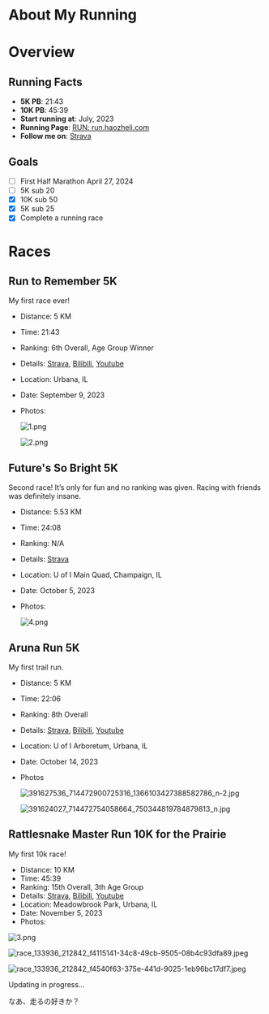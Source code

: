 # About My Running

# Overview

## Running Facts

- **5K PB**: 21:43
- **10K PB**: 45:39
- **Start running at**: July, 2023
- **Running Page**: [RUN: run.haozheli.com](https://run.haozheli.com/)
- **Follow me on**: [Strava](https://www.strava.com/athletes/haozheli)

## Goals

- [ ]  First Half Marathon April 27, 2024
- [ ]  5K sub 20
- [x]  10K sub 50
- [x]  5K sub 25
- [x]  Complete a running race

# Races

## Run to Remember 5K

My first race ever!

- Distance: 5 KM
- Time: 21:43
- Ranking: 6th Overall, Age Group Winner
- Details: [Strava](https://www.strava.com/activities/9814724410), [Bilibili](https://www.bilibili.com/video/BV1hm4y1P7Zn/), [Youtube](https://www.youtube.com/watch?v=wAUfVo3kwnQ)
- Location: Urbana, IL
- Date: September 9, 2023
- Photos:
    
    ![1.png](run/1.png)
    
    ![2.png](run/2.png)
    

## Future's So Bright 5K

Second race! It’s only for fun and no ranking was given. Racing with friends was definitely insane.

- Distance: 5.53 KM
- Time: 24:08
- Ranking: N/A
- Details: [Strava](https://www.strava.com/activities/9984807297)
- Location: U of I Main Quad, Champaign, IL
- Date: October 5, 2023
- Photos:
    
    ![4.png](run/4.png)
    

## Aruna Run 5K

My first trail run.

- Distance: 5 KM
- Time: 22:06
- Ranking: 8th Overall
- Details: [Strava](https://www.strava.com/activities/10037739416), [Bilibili](https://www.bilibili.com/video/BV1b34y1g7B2/), [Youtube](https://www.youtube.com/watch?v=hxG1rl2VKjE&t=296s)
- Location: U of I Arboretum, Urbana, IL
- Date: October 14, 2023
- Photos
    
    ![391627536_714472900725316_1366103427388582786_n-2.jpg](run/391627536_714472900725316_1366103427388582786_n-2.jpg)
    
    ![391624027_714472754058664_750344819784879813_n.jpg](run/391624027_714472754058664_750344819784879813_n.jpg)
    

## Rattlesnake Master Run 10K for the Prairie

My first 10k race!

- Distance: 10 KM
- Time: 45:39
- Ranking: 15th Overall, 3th Age Group
- Details: [Strava](https://www.strava.com/activities/10165758315), [Bilibili](https://www.bilibili.com/video/BV1My4y1w779/), [Youtube](https://www.youtube.com/watch?v=F7ltHilQJpg&t=85s)
- Location: Meadowbrook Park, Urbana, IL
- Date: November 5, 2023
- Photos:

![3.png](run/3.png)

![race_133936_212842_f4115141-34c8-49cb-9505-08b4c93dfa89.jpeg](run/race_133936_212842_f4115141-34c8-49cb-9505-08b4c93dfa89.jpeg)

![race_133936_212842_f4540f63-375e-441d-9025-1eb96bc17df7.jpeg](run/race_133936_212842_f4540f63-375e-441d-9025-1eb96bc17df7.jpeg)

Updating in progress…

なあ、走るの好きか？